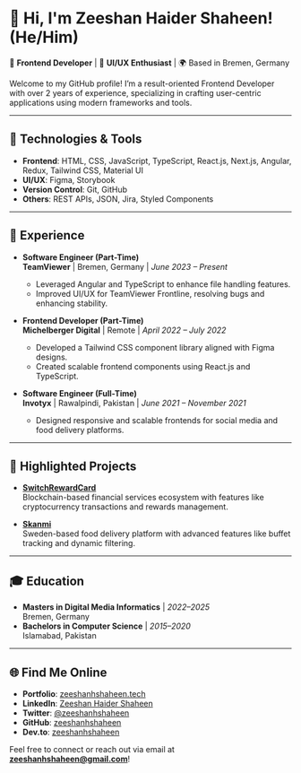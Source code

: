 # 👋 Hi, I'm Zeeshan Haider Shaheen! (He/Him)  

🚀 **Frontend Developer** | 🎨 **UI/UX Enthusiast** | 🌍 Based in Bremen, Germany  

Welcome to my GitHub profile! I’m a result-oriented Frontend Developer with over 2 years of experience, specializing in crafting user-centric applications using modern frameworks and tools.

---

## 🔧 **Technologies & Tools**
- **Frontend**: HTML, CSS, JavaScript, TypeScript, React.js, Next.js, Angular, Redux, Tailwind CSS, Material UI
- **UI/UX**: Figma, Storybook
- **Version Control**: Git, GitHub
- **Others**: REST APIs, JSON, Jira, Styled Components

---

## 🏢 **Experience**
- **Software Engineer (Part-Time)**  
  **TeamViewer** | Bremen, Germany | *June 2023 – Present*  
  * Leveraged Angular and TypeScript to enhance file handling features.  
  * Improved UI/UX for TeamViewer Frontline, resolving bugs and enhancing stability.

- **Frontend Developer (Part-Time)**  
  **Michelberger Digital** | Remote | *April 2022 – July 2022*  
  * Developed a Tailwind CSS component library aligned with Figma designs.  
  * Created scalable frontend components using React.js and TypeScript.

- **Software Engineer (Full-Time)**  
  **Invotyx** | Rawalpindi, Pakistan | *June 2021 – November 2021*  
  * Designed responsive and scalable frontends for social media and food delivery platforms.

---

## 🌟 **Highlighted Projects**
- [**SwitchRewardCard**](https://app.switchrewardcard.com)  
  Blockchain-based financial services ecosystem with features like cryptocurrency transactions and rewards management.

- [**Skanmi**](https://skanmi.com)  
  Sweden-based food delivery platform with advanced features like buffet tracking and dynamic filtering.

---

## 🎓 **Education**
- **Masters in Digital Media Informatics** | *2022–2025*  
  Bremen, Germany  
- **Bachelors in Computer Science** | *2015–2020*  
  Islamabad, Pakistan  

---

## 🌐 **Find Me Online**
- **Portfolio**: [zeeshanhshaheen.tech](https://zeeshanhshaheen.tech)  
- **LinkedIn**: [Zeeshan Haider Shaheen](https://www.linkedin.com/in/zeeshanhshaheen/)  
- **Twitter**: [@zeeshanhshaheen](https://twitter.com/zeeshanhshaheen)  
- **GitHub**: [zeeshanhshaheen](https://github.com/zeeshanhshaheen)  
- **Dev.to**: [zeeshanhshaheen](https://dev.to/zeeshanhshaheen)  

Feel free to connect or reach out via email at **[zeeshanhshaheen@gmail.com](mailto:zeeshanhshaheen@gmail.com)**!
